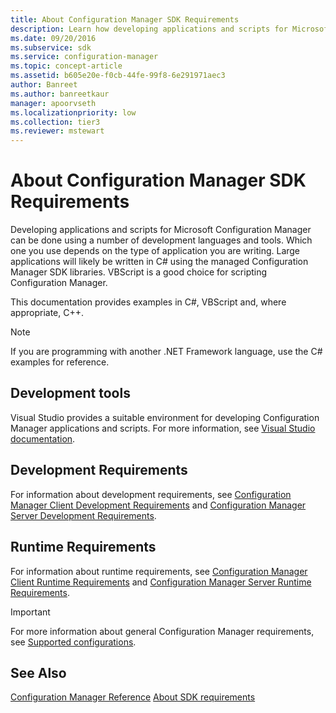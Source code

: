 ```yaml
---
title: About Configuration Manager SDK Requirements
description: Learn how developing applications and scripts for Microsoft Configuration Manager can be done using a number of development languages and tools.
ms.date: 09/20/2016
ms.subservice: sdk
ms.service: configuration-manager
ms.topic: concept-article
ms.assetid: b605e20e-f0cb-44fe-99f8-6e291971aec3
author: Banreet
ms.author: banreetkaur
manager: apoorvseth
ms.localizationpriority: low
ms.collection: tier3
ms.reviewer: mstewart
---
```

# About Configuration Manager SDK Requirements
Developing applications and scripts for Microsoft Configuration Manager can be done using a number of development languages and tools. Which one you use depends on the type of application you are writing. Large applications will likely be written in C# using the managed Configuration Manager SDK libraries. VBScript is a good choice for scripting Configuration Manager.

 This documentation provides examples in C#, VBScript and, where appropriate, C++.

> [!NOTE]
>  If you are programming with another .NET Framework language, use the C# examples for reference.

## Development tools

Visual Studio provides a suitable environment for developing Configuration Manager applications and scripts. For more information, see [Visual Studio documentation](/visualstudio).

## Development Requirements
 For information about development requirements, see [Configuration Manager Client Development Requirements](../../../develop/core/reqs/client-development-requirements.md) and [Configuration Manager Server Development Requirements](../../../develop/core/reqs/server-development-requirements.md).

## Runtime Requirements
 For information about runtime requirements, see [Configuration Manager Client Runtime Requirements](../../../develop/core/reqs/client-runtime-requirements.md) and [Configuration Manager Server Runtime Requirements](../../../develop/core/reqs/server-runtime-requirements.md).

> [!IMPORTANT]
> For more information about general Configuration Manager requirements, see [Supported configurations](../../../core/plan-design/configs/supported-configurations.md).

## See Also

[Configuration Manager Reference](../../../develop/reference/configuration-manager-reference.md)
[About SDK requirements](about-configuration-manager-sdk-requirements.md)
